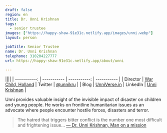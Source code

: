 ```yaml
---
draft: false
region: en
title: Dr. Unni Krishnan
tags:
  - senior trustee
images: ["https://happy-shaw-91e31c.netlify.app/images/unni.webp"]
layout: person

jobTitle: Senior Trustee
name: Dr. Unni Krishnan
telephone: 310204227777
url: https://happy-shaw-91e31c.netlify.app/about/unni

---
```



||||
| -----------: | ----------- | -----------: | ----------- |
| Director | [War Child, Holland](https://www.warchildholland.org/) | Twitter | [@unnikru](https://twitter.com/unnikru) |
| Blog | [UnniVerse.in](http://unniverse.in/) | LinkedIn | [Unni Krishnan](https://www.linkedin.com/in/unni-krishnan-93783473/) |

Unni provides valuable insight of the invisible impact of disaster on children and young people. He works on frontline humanitarian issues as an advocate where people encounter hostile forces, disasters and terror.

> The hatred that triggers bitter conflict is the number one most difficult and frightening&nbsp;issue…
 [&mdash;&nbsp;Dr. Unni Krishnan, Man on a mission](https://www.savethechildren.org.au/our-stories/man-on-a-mission)

<!--
## Professional history

Unni is the [Director of Humanitarian Response](https://www.warchildholland.org/) at War Child, Holland and has also worked in leadership, governance and senior management positions for _ActionAid International_, _Oxfam_, _Plan International_ and _The People’s Health Movement_ and on humanitarian minimum standards for _The Sphere Project_.
-->

<!--
> Children do not particularly like psychiatrists and&nbsp;doctors…
<br>they are scared of specialists who conjure up images of being poked with&nbsp;needles.
<br>And these are long lasting effects we are talking about. But unless you address those invisible needs, you can’t put people – especially&nbsp;children – back on their feet.
[ Dr. Unni Krishnan, Man on a mission ](https://www.savethechildren.org.au/our-stories/man-on-a-mission)
-->


<!--
# {title}
## {title}
### {title}
#### {title}
##### {title}
###### {title}

UL:

- First item
- Second item
- Third item

OL:

1. First item
1. Second item
1. Third item
-->

<!--
This page: `cwb.org.uk/about/trustees`
cwb.org.uk/about/partners
cwb.org.uk/about/our-work
cwb.org.uk/programmes
cwb.org.uk/courses
cwb.org.uk/training
-->

<!--
•  Dr. Unni Krishnan (rated out of 3):
- performance:
  - evangelises about the our approach to colleagues.
  - makes connections when he can.
- trust:
  - an evangelical approach is not enough. What can be done to turn his relationships into taking the action we need?
  - how do we leverage his network?
-->
